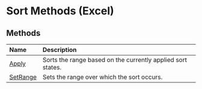 
# Sort Methods (Excel)

## Methods



|**Name**|**Description**|
|:-----|:-----|
| [Apply](dcb693a8-74f9-577f-c8fb-18005bba8f24.md)|Sorts the range based on the currently applied sort states.|
| [SetRange](12a68fb7-379d-f9fa-d464-a6d5fe1e6f9b.md)|Sets the range over which the sort occurs.|
